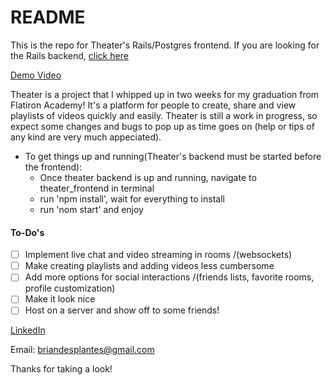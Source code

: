 # README

This is the repo for Theater's Rails/Postgres frontend. If you are looking for the Rails backend, [click here](https://github.com/Esketiit/theater_backend "It wont bite") 

[Demo Video](https://youtu.be/FlUldKTjdGI "first video on yt dont laugh lol")

Theater is a project that I whipped up in two weeks for my graduation from Flatiron Academy! It's a platform for people to create, share and view playlists of videos quickly and easily. Theater is still a work in progress, so expect some changes and bugs to pop up as time goes on (help or tips of any kind are very much appeciated). 

 * To get things up and running(Theater's backend must be started before the frontend):
    * Once theater backend is up and running, navigate to theater_frontend in terminal
    * run 'npm install', wait for everything to install
    * run 'nom start' and enjoy

#### To-Do's
- [ ] Implement live chat and video streaming in rooms /(websockets)
- [ ] Make creating playlists and adding videos less cumbersome 
- [ ] Add more options for social interactions /(friends lists, favorite rooms, profile customization)
- [ ] Make it look nice
- [ ] Host on a server and show off to some friends!

[LinkedIn](https://www.linkedin.com/in/brian-desplantes-374439179/)

Email: briandesplantes@gmail.com

Thanks for taking a look!